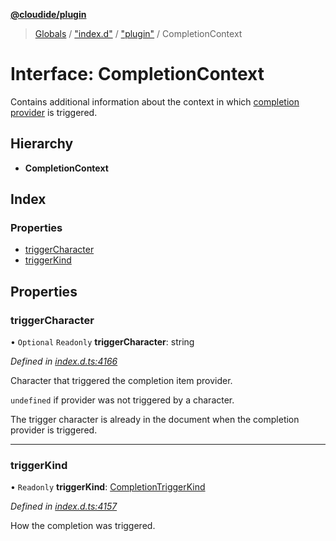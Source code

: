 **[@cloudide/plugin](../README.md)**

> [Globals](../README.md) / ["index.d"](../modules/_index_d_.md) / ["plugin"](../modules/_index_d_._plugin_.md) / CompletionContext

# Interface: CompletionContext

Contains additional information about the context in which
[completion provider](#CompletionItemProvider.provideCompletionItems) is triggered.

## Hierarchy

* **CompletionContext**

## Index

### Properties

* [triggerCharacter](_index_d_._plugin_.completioncontext.md#triggercharacter)
* [triggerKind](_index_d_._plugin_.completioncontext.md#triggerkind)

## Properties

### triggerCharacter

• `Optional` `Readonly` **triggerCharacter**: string

*Defined in [index.d.ts:4166](https://github.com/shuyaqian/cloudide-plugin-api/blob/9d985be/index.d.ts#L4166)*

Character that triggered the completion item provider.

`undefined` if provider was not triggered by a character.

The trigger character is already in the document when the completion provider is triggered.

___

### triggerKind

• `Readonly` **triggerKind**: [CompletionTriggerKind](../enums/_index_d_._plugin_.completiontriggerkind.md)

*Defined in [index.d.ts:4157](https://github.com/shuyaqian/cloudide-plugin-api/blob/9d985be/index.d.ts#L4157)*

How the completion was triggered.
